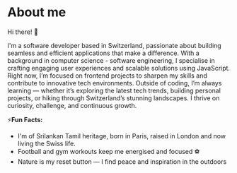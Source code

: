 # About me 


Hi there! 🤚

I'm a software developer based in Switzerland, passionate about building seamless and efficient applications that make a difference.
With a background in computer science - software engineering, I specialise in crafting engaging user experiences and scalable solutions using JavaScript. 
Right now, I’m focused on frontend projects to sharpen my skills and contribute to innovative tech environments.
Outside of coding, I’m always learning — whether it’s exploring the latest tech trends, building personal projects, or hiking through Switzerland’s stunning landscapes. 
I thrive on curiosity, challenge, and continuous growth.


⚡**Fun Facts:** 
- I'm of Srilankan Tamil heritage, born in Paris, raised in London and now living the Swiss life.
- Football and gym workouts keep me energised and focused ⚽
- Nature is my reset button — I find peace and inspiration in the outdoors 

